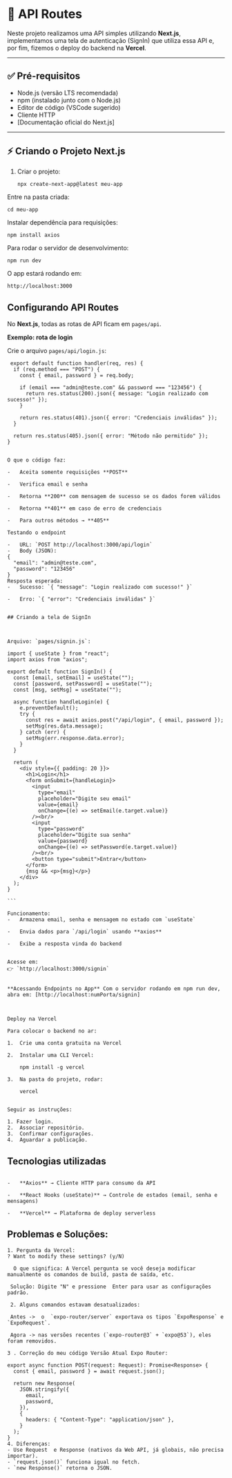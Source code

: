
# 🚀 API Routes 


Neste projeto realizamos uma API simples utilizando **Next.js**, implementamos uma tela de autenticação (SignIn) que utiliza essa API e, por fim, fizemos o deploy do backend na **Vercel**.

---

## ✅ Pré-requisitos

- Node.js (versão LTS recomendada)  
- npm (instalado junto com o Node.js)  
- Editor de código (VSCode sugerido)  
- Cliente HTTP 
- [Documentação oficial do Next.js]

---

## ⚡ Criando o Projeto Next.js

1. Criar o projeto:
   ```bash
   npx create-next-app@latest meu-app


Entre na pasta criada:

```
cd meu-app

```

Instalar dependência para requisições:

```
npm install axios

```

Para rodar o servidor de desenvolvimento:

```
npm run dev

```

O app estará rodando em:

```
http://localhost:3000

```

## Configurando API Routes 



No **Next.js**, todas as rotas de API ficam em `pages/api`.

**Exemplo: rota de login**

Crie o arquivo `pages/api/login.js`:

```
 export default function handler(req, res) {
  if (req.method === "POST") {
    const { email, password } = req.body;

    if (email === "admin@teste.com" && password === "123456") {
      return res.status(200).json({ message: "Login realizado com sucesso!" });
    }

    return res.status(401).json({ error: "Credenciais inválidas" });
  }

  return res.status(405).json({ error: "Método não permitido" });
}


O que o código faz:

-   Aceita somente requisições **POST**
    
-   Verifica email e senha
    
-   Retorna **200** com mensagem de sucesso se os dados forem válidos
    
-   Retorna **401** em caso de erro de credenciais
    
-   Para outros métodos → **405**

Testando o endpoint

-   URL: `POST http://localhost:3000/api/login`
-   Body (JSON):
{
  "email": "admin@teste.com",
  "password": "123456"
}
Resposta esperada:
-   Sucesso: `{ "message": "Login realizado com sucesso!" }`
    
-   Erro: `{ "error": "Credenciais inválidas" }`


```


````
## Criando a tela de SignIn



Arquivo: `pages/signin.js`: 

import { useState } from "react";
import axios from "axios";

export default function SignIn() {
  const [email, setEmail] = useState("");
  const [password, setPassword] = useState("");
  const [msg, setMsg] = useState("");

  async function handleLogin(e) {
    e.preventDefault();
    try {
      const res = await axios.post("/api/login", { email, password });
      setMsg(res.data.message);
    } catch (err) {
      setMsg(err.response.data.error);
    }
  }

  return (
    <div style={{ padding: 20 }}>
      <h1>Login</h1>
      <form onSubmit={handleLogin}>
        <input
          type="email"
          placeholder="Digite seu email"
          value={email}
          onChange={(e) => setEmail(e.target.value)}
        /><br/>
        <input
          type="password"
          placeholder="Digite sua senha"
          value={password}
          onChange={(e) => setPassword(e.target.value)}
        /><br/>
        <button type="submit">Entrar</button>
      </form>
      {msg && <p>{msg}</p>}
    </div>
  );
}

```

Funcionamento:
-   Armazena email, senha e mensagem no estado com `useState`
    
-   Envia dados para `/api/login` usando **axios**
    
-   Exibe a resposta vinda do backend
    

Acesse em:  
👉 `http://localhost:3000/signin`


**Acessando Endpoints no App** Com o servidor rodando em npm run dev, abra em: [http://localhost:numPorta/signin]



Deploy na Vercel

Para colocar o backend no ar:

1.  Crie uma conta gratuita na Vercel
    
2.  Instalar uma CLI Vercel:
    
    npm install -g vercel
    
3.  Na pasta do projeto, rodar:
    
    vercel
    

Seguir as instruções:

1. Fazer login.
2.  Associar repositório.
3.  Confirmar configurações.
4.  Aguardar a publicação.

````
## Tecnologias utilizadas
````-   **Next.js** → Framework React com suporte nativo a API Routes
    
-   **Axios** → Cliente HTTP para consumo da API
    
-   **React Hooks (useState)** → Controle de estados (email, senha e mensagens)
    
-   **Vercel** → Plataforma de deploy serverless

````
## Problemas e Soluções:
````
1. Pergunta da Vercel: 
? Want to modify these settings? (y/N)

  O que significa: A Vercel pergunta se você deseja modificar manualmente os comandos de build, pasta de saída, etc.
    
 Solução: Digite "N" e pressione  Enter para usar as configurações padrão.
 
 2. Alguns comandos estavam desatualizados:

 Antes ->  o  `expo-router/server` exportava os tipos `ExpoResponse` e `ExpoRequest`.
 
 Agora -> nas versões recentes (`expo-router@3` + `expo@53`), eles  foram removidos.

3 . Correção do meu código Versão Atual Expo Router:

export async function POST(request: Request): Promise<Response> {
  const { email, password } = await request.json();

  return new Response(
    JSON.stringify({
      email,
      password,
    }),
    {
      headers: { "Content-Type": "application/json" },
    }
  );
}
4. Diferenças:
- Use Request  e Response (nativos da Web API, já globais, não precisa importar).
- `request.json()` funciona igual no fetch.
- `new Response()` retorna o JSON.
